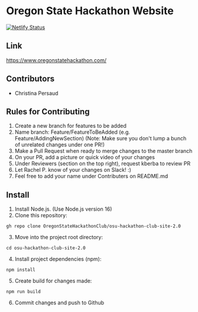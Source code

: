 # Oregon State Hackathon Website 

[![Netlify Status](https://api.netlify.com/api/v1/badges/52d478f8-9eec-4470-90b1-f01516bda74c/deploy-status)](https://app.netlify.com/sites/osu-hackathon-club/deploys)

## Link
https://www.oregonstatehackathon.com/

## Contributors
* Christina Persaud

## Rules for Contributing
1. Create a new branch for features to be added
2. Name branch: Feature/FeatureToBeAdded (e.g. Feature/AddingNewSection)
(Note: Make sure you don't lump a bunch of unrelated changes under one PR!)
3. Make a Pull Request when ready to merge changes to the master branch
4. On your PR, add a picture or quick video of your changes
5. Under Reviewers (section on the top right), request kberba to review PR
6. Let Rachel P. know of your changes on Slack! :)
7. Feel free to add your name under Contributers on README.md

## Install 
1. Install Node.js. (Use Node.js version 16)
2. Clone this repository:
```
gh repo clone OregonStateHackathonClub/osu-hackathon-club-site-2.0
```
3. Move into the project root directory:
```
cd osu-hackathon-club-site-2.0
```
4. Install project dependencies (npm):
```
npm install
```
5. Create build for changes made:
```
npm run build
```
6. Commit changes and push to Github

